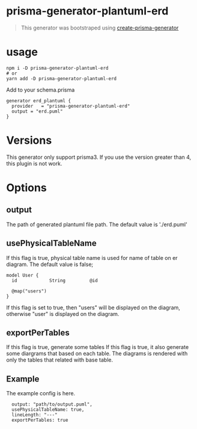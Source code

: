 # prisma-generator-plantuml-erd

> This generator was bootstraped using [create-prisma-generator](https://github.com/YassinEldeeb/create-prisma-generator)


# usage


```
npm i -D prisma-generator-plantuml-erd
# or
yarn add -D prisma-generator-plantuml-erd
```

Add to your schema.prisma

```
generator erd_plantuml {
  provider   = "prisma-generator-plantuml-erd"
  output = "erd.puml"
}
```

# Versions

This generator only support prisma3.
If you use the version greater than 4, this plugin is not work.

# Options

## output

The path of generated plantuml file path.
The default value is './erd.puml'

## usePhysicalTableName

If this flag is true, physical table name is used for name of table on er diagram.
The default value is false;


```
model User {
  id            String         @id

  @map("users")
}
```

If this flag is set to true, then "users" will be displayed on the diagram, otherwise "user" is displayed on the diagram.
 

## exportPerTables

If this flag is true, generate some tables 
If this flag is true, it also generate some diargrams that based on each table.
The diagrams is rendered with only the tables that related with base table.


## Example

The example config is here.

```
  output: "path/to/output.puml",
  usePhysicalTableName: true,
  lineLength: "---"
  exportPerTables: true
```

